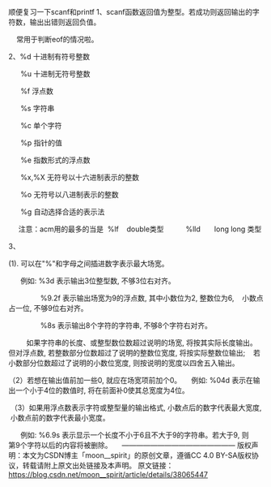 顺便复习一下scanf和printf
1、scanf函数返回值为整型。若成功则返回输出的字符数，输出出错则返回负值。

    常用于判断eof的情况啦。

2、%d 十进制有符号整数   

      %u 十进制无符号整数    

      %f 浮点数    

      %s 字符串     

      %c 单个字符     

      %p 指针的值     

      %e 指数形式的浮点数     

      %x,%X 无符号以十六进制表示的整数    

      %o 无符号以八进制表示的整数    

      %g 自动选择合适的表示法 

     注意：acm用的最多的当是  %lf    double类型           %lld       long long 类型

3、

(1). 可以在"%"和字母之间插进数字表示最大场宽。    

      例如: %3d 表示输出3位整型数, 不够3位右对齐。     

                %9.2f 表示输出场宽为9的浮点数, 其中小数位为2, 整数位为6,    小数点占一位, 不够9位右对齐。     

                %8s 表示输出8个字符的字符串, 不够8个字符右对齐。     

         如果字符串的长度、或整型数位数超过说明的场宽, 将按其实际长度输出。    但对浮点数, 若整数部分位数超过了说明的整数位宽度, 将按实际整数位输出;    若小数部分位数超过了说明的小数位宽度, 则按说明的宽度以四舍五入输出。    

（2）若想在输出值前加一些0, 就应在场宽项前加个0。     例如: %04d 表示在输出一个小于4位的数值时, 将在前面补0使其总宽度为4位。     

 （3）如果用浮点数表示字符或整型量的输出格式, 小数点后的数字代表最大宽度,  小数点前的数字代表最小宽度。    

      例如: %6.9s 表示显示一个长度不小于6且不大于9的字符串。若大于9, 则    第9个字符以后的内容将被删除。    
————————————————
版权声明：本文为CSDN博主「moon__spirit」的原创文章，遵循CC 4.0 BY-SA版权协议，转载请附上原文出处链接及本声明。
原文链接：https://blog.csdn.net/moon__spirit/article/details/38065447